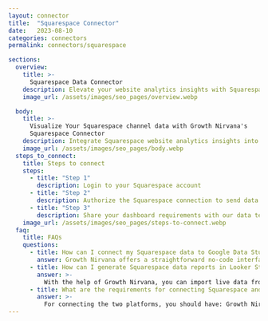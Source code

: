 ```yaml
---
layout: connector
title:  "Squarespace Connector"
date:   2023-08-10
categories: connectors
permalink: connectors/squarespace

sections:
  overview:
    title: >-
      Squarespace Data Connector
    description: Elevate your website analytics insights with Squarespace integration. Seamlessly merge website data from Squarespace with Looker Studio's analytical capabilities, unlocking insights that drive website performance strategies, user behavior analysis, and operational excellence.
    image_url: /assets/images/seo_pages/overview.webp

  body:
    title: >-
      Visualize Your Squarespace channel data with Growth Nirvana's
      Squarespace Connector
    description: Integrate Squarespace website analytics insights into Looker Studio for comprehensive web strategy analytics.
    image_url: /assets/images/seo_pages/body.webp
  steps_to_connect:
    title: Steps to connect
    steps:
      - title: "Step 1"
        description: Login to your Squarespace account
      - title: "Step 2"
        description: Authorize the Squarespace connection to send data to Growth Nirvana
      - title: "Step 3"
        description: Share your dashboard requirements with our data team. We will build the report for you.
    image_url: /assets/images/seo_pages/steps-to-connect.webp
  faq:
    title: FAQs
    questions:
      - title: How can I connect my Squarespace data to Google Data Studio/Looker Studio?
        answer: Growth Nirvana offers a straightforward no-code interface to connect to Squarespace data sources.
      - title: How can I generate Squarespace data reports in Looker Studio?
        answer: >-
          With the help of Growth Nirvana, you can import live data from Squarespace into Looker Studio. These data can be viewed in charts, tables, and dashboards to generate branded reports that can be shared instantly.
      - title: What are the requirements for connecting Squarespace and Looker Studio?
        answer: >-
          For connecting the two platforms, you should have: Growth Nirvana Account and Squarespace Ads Account
---
```

